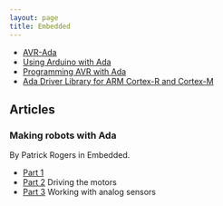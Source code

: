 ```yaml
---
layout: page
title: Embedded
---
```


- [AVR-Ada](https://sourceforge.net/p/avr-ada/wiki/Home/)
- [Using Arduino with Ada](http://arduino.ada-language.com/building-avr-gnat-for-avr-ada.html)
- [Programming AVR with Ada](https://wiki.kucia.net/doku.php?id=projects:avrada)
- [Ada Driver Library for ARM Cortex-R and Cortex-M](https://community.arm.com/developer/ip-products/system/b/embedded-blog/posts/ada-driver-library-for-arm-cortex-m-r---part-1-2)

## Articles

### Making robots with Ada
By Patrick Rogers in Embedded.

- [Part 1](https://www.embedded.com/making-robots-with-ada/)
- [Part 2](https://www.embedded.com/making-robots-with-ada-part-2-driving-the-motors/) Driving the motors
- [Part 3](https://www.embedded.com/making-robots-with-ada-part-3-working-with-analog-sensors/) Working with analog sensors

